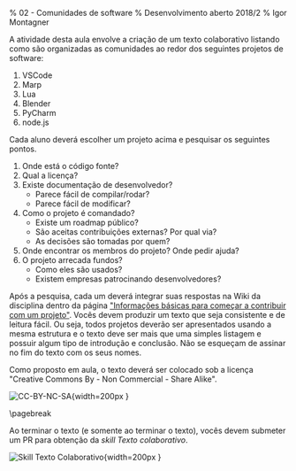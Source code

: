 % 02 - Comunidades de software
% Desenvolvimento aberto 2018/2
% Igor Montagner

A atividade desta aula envolve a criação de um texto colaborativo listando como são organizadas as comunidades ao redor dos seguintes projetos de software:

1. VSCode
2. Marp
3. Lua
4. Blender
5. PyCharm
6. node.js

Cada aluno deverá escolher um projeto acima e pesquisar os seguintes pontos.

1. Onde está o código fonte?
2. Qual a licença?
3. Existe documentação de desenvolvedor?
	- Parece fácil de compilar/rodar?
	- Parece fácil de modificar?
4. Como o projeto é comandado?
	- Existe um roadmap público?
	- São aceitas contribuições externas? Por qual via?
	- As decisões são tomadas por quem?
5. Onde encontrar os membros do projeto? Onde pedir ajuda?
6. O projeto arrecada fundos?
    - Como eles são usados? 
    - Existem empresas patrocinando desenvolvedores?

Após a pesquisa, cada um deverá integrar suas respostas na Wiki da disciplina dentro da página ["Informações básicas para começar a contribuir com um projeto"](https://github.com/igordsm/dev-aberto/wiki/Informa%C3%A7%C3%B5es-b%C3%A1sicas-para-come%C3%A7ar-a-contribuir-com-um-projeto). Vocês devem produzir um texto que seja consistente e de leitura fácil. Ou seja, todos projetos deverão ser apresentados usando a mesma estrutura e o texto deve ser mais que uma simples listagem e possuir algum tipo de introdução e conclusão. Não se esqueçam de assinar no fim do texto com os seus nomes. 

Como proposto em aula, o texto deverá ser colocado sob a licença "Creative Commons By - Non Commercial - Share Alike". 

![CC-BY-NC-SA](https://mirrors.creativecommons.org/presskit/buttons/88x31/png/by-nc-sa.png){width=200px }

\pagebreak

Ao terminar o texto (e somente ao terminar o texto), vocês devem submeter um PR para obtenção da *skill* *Texto colaborativo*. 

![Skill Texto Colaborativo](discussion.png){width=200px }
